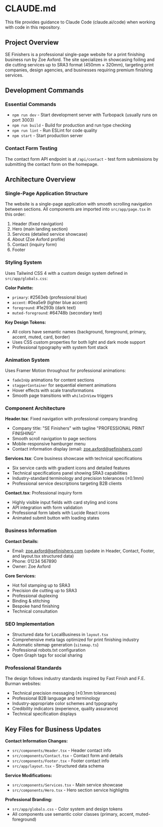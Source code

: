 # CLAUDE.md

This file provides guidance to Claude Code (claude.ai/code) when working with code in this repository.

## Project Overview

SE Finishers is a professional single-page website for a print finishing business run by Zoe Axford. The site specializes in showcasing foiling and die cutting services up to SRA3 format (450mm × 320mm), targeting print companies, design agencies, and businesses requiring premium finishing services.

## Development Commands

### Essential Commands
- `npm run dev` - Start development server with Turbopack (usually runs on port 3003)
- `npm run build` - Build for production and run type checking
- `npm run lint` - Run ESLint for code quality
- `npm start` - Start production server

### Contact Form Testing
The contact form API endpoint is at `/api/contact` - test form submissions by submitting the contact form on the homepage.

## Architecture Overview

### Single-Page Application Structure
The website is a single-page application with smooth scrolling navigation between sections. All components are imported into `src/app/page.tsx` in this order:
1. Header (fixed navigation)
2. Hero (main landing section)
3. Services (detailed service showcase)
4. About (Zoe Axford profile)
5. Contact (inquiry form)
6. Footer

### Styling System
Uses Tailwind CSS 4 with a custom design system defined in `src/app/globals.css`:

**Color Palette:**
- `primary`: #2563eb (professional blue)
- `accent`: #0ea5e9 (lighter blue accent)
- `foreground`: #1e293b (dark text)
- `muted-foreground`: #64748b (secondary text)

**Key Design Tokens:**
- All colors have semantic names (background, foreground, primary, accent, muted, card, border)
- Uses CSS custom properties for both light and dark mode support
- Professional typography with system font stack

### Animation System
Uses Framer Motion throughout for professional animations:
- `fadeInUp` animations for content sections
- `staggerContainer` for sequential element animations  
- Hover effects with scale transformations
- Smooth page transitions with `whileInView` triggers

### Component Architecture

**Header.tsx**: Fixed navigation with professional company branding
- Company title: "SE Finishers" with tagline "PROFESSIONAL PRINT FINISHING"
- Smooth scroll navigation to page sections
- Mobile-responsive hamburger menu
- Contact information display (email: zoe.axford@sefinishers.com)

**Services.tsx**: Core business showcase with technical specifications
- Six service cards with gradient icons and detailed features
- Technical specifications panel showing SRA3 capabilities
- Industry-standard terminology and precision tolerances (±0.1mm)
- Professional service descriptions targeting B2B clients

**Contact.tsx**: Professional inquiry form
- Highly visible input fields with card styling and icons
- API integration with form validation
- Professional form labels with Lucide React icons
- Animated submit button with loading states

### Business Information
**Contact Details:**
- Email: zoe.axford@sefinishers.com (update in Header, Contact, Footer, and layout.tsx structured data)
- Phone: 01234 567890
- Owner: Zoe Axford

**Core Services:**
- Hot foil stamping up to SRA3
- Precision die cutting up to SRA3  
- Professional duplexing
- Binding & stitching
- Bespoke hand finishing
- Technical consultation

### SEO Implementation
- Structured data for LocalBusiness in `layout.tsx`
- Comprehensive meta tags optimized for print finishing industry
- Automatic sitemap generation (`sitemap.ts`)
- Professional robots.txt configuration
- Open Graph tags for social sharing

### Professional Standards
The design follows industry standards inspired by Fast Finish and F.E. Burman websites:
- Technical precision messaging (±0.1mm tolerances)
- Professional B2B language and terminology
- Industry-appropriate color schemes and typography
- Credibility indicators (experience, quality assurance)
- Technical specification displays

## Key Files for Business Updates

**Contact Information Changes:**
- `src/components/Header.tsx` - Header contact info
- `src/components/Contact.tsx` - Contact form and details
- `src/components/Footer.tsx` - Footer contact info  
- `src/app/layout.tsx` - Structured data schema

**Service Modifications:**
- `src/components/Services.tsx` - Main service showcase
- `src/components/Hero.tsx` - Hero section service highlights

**Professional Branding:**
- `src/app/globals.css` - Color system and design tokens
- All components use semantic color classes (primary, accent, muted-foreground)